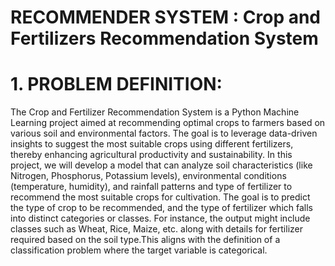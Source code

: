 # RECOMMENDER SYSTEM : Crop and Fertilizers Recommendation System

# 1.	PROBLEM DEFINITION:
The Crop and Fertilizer Recommendation System is a Python Machine Learning project aimed at recommending optimal crops to farmers based on various soil and environmental factors. The goal is to leverage data-driven insights to suggest the most suitable crops using different fertilizers, thereby enhancing agricultural productivity and sustainability.
In this project, we will develop a model that can analyze soil characteristics (like Nitrogen, Phosphorus, Potassium levels), environmental conditions (temperature, humidity), and rainfall patterns and type of fertilizer to recommend the most suitable crops for cultivation.
The goal is to predict the type of crop to be recommended, and the type of fertilizer which falls into distinct categories or classes. For instance, the output might include classes such as Wheat, Rice, Maize, etc. along with details for fertilizer required based on the soil type.This aligns with the definition of a classification problem where the target variable is categorical.





